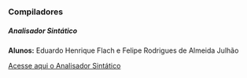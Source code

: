 <h3>Compiladores</h3>

<h5>Analisador Sintático</h5>
<p><b>Alunos:</b> Eduardo Henrique Flach e Felipe Rodrigues de Almeida Julhão</p>

<p><a href="https://compiladores-blue.vercel.app/" target="_blank">Acesse aqui o Analisador Sintático</a></p>
